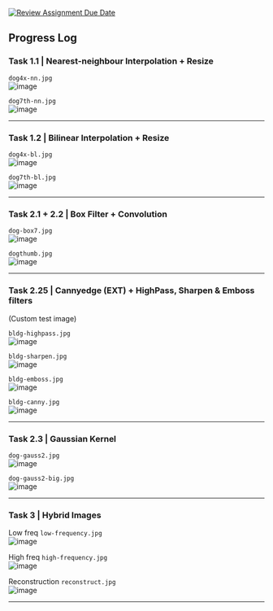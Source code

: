 [![Review Assignment Due Date](https://classroom.github.com/assets/deadline-readme-button-24ddc0f5d75046c5622901739e7c5dd533143b0c8e959d652212380cedb1ea36.svg)](https://classroom.github.com/a/8iaFhSJP)

## Progress Log

### Task 1.1 | Nearest-neighbour Interpolation + Resize

`dog4x-nn.jpg` <br>
![image](dog4x-nn.jpg)

`dog7th-nn.jpg` <br>
![image](dog7th-nn.jpg)

<hr>

### Task 1.2 | Bilinear Interpolation + Resize

`dog4x-bl.jpg` <br>
![image](dog4x-bl.jpg)

`dog7th-bl.jpg` <br>
![image](dog7th-bl.jpg)

<hr>

### Task 2.1 + 2.2 | Box Filter + Convolution

`dog-box7.jpg` <br>
![image](dog-box7.jpg)

`dogthumb.jpg` <br>
![image](dogthumb.jpg)

<hr>

### Task 2.25 | Cannyedge (EXT) + HighPass, Sharpen & Emboss filters

(Custom test image)

`bldg-highpass.jpg` <br>
![image](bldg-highpass.jpg)

`bldg-sharpen.jpg` <br>
![image](bldg-sharpen.jpg)

`bldg-emboss.jpg` <br>
![image](bldg-emboss.jpg)

`bldg-canny.jpg` <br>
![image](bldg-canny.jpg)

<hr>

### Task 2.3 | Gaussian Kernel

`dog-gauss2.jpg` <br>
![image](dog-gauss2.jpg)

`dog-gauss2-big.jpg` <br>
![image](dog-gauss2-big.jpg)

<hr>

### Task 3 | Hybrid Images

Low freq `low-frequency.jpg` <br>
![image](low-frequency.jpg)

High freq `high-frequency.jpg` <br>
![image](high-frequency.jpg)

Reconstruction `reconstruct.jpg` <br>
![image](reconstruct.jpg)

<hr>
